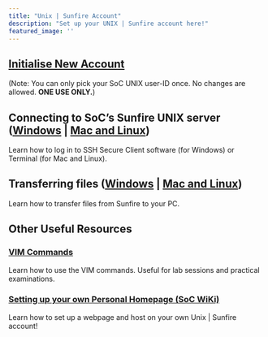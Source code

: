 ```yaml
---
title: "Unix | Sunfire Account"
description: "Set up your UNIX | Sunfire account here!"
featured_image: ''
---
```


## [Initialise New Account](https://mysoc.nus.edu.sg/~newacct)

(Note: You can only pick your SoC UNIX user-ID once. No changes are allowed. **ONE USE ONLY.**)

## Connecting to SoC’s Sunfire UNIX server ([Windows](/tutorials/unix-sunfire/connecting-unix-sunfire-windows/) | [Mac and Linux](/tutorials/unix-sunfire/connecting-unix-sunfire-mac-linux/))

Learn how to log in to SSH Secure Client software (for Windows) or Terminal (for Mac and Linux).

## Transferring files ([Windows](/tutorials/unix-sunfire/transferring-files-windows/) | [Mac and Linux](/tutorials/unix-sunfire/transferring-files-mac-linux/))

Learn how to transfer files from Sunfire to your PC.

 

## Other Useful Resources

### [VIM Commands](/tutorials/unix-sunfire/vim-commands/)

Learn how to use the VIM commands. Useful for lab sessions and practical examinations.

### [Setting up your own Personal Homepage (SoC WiKi)](https://docs.comp.nus.edu.sg/node/1565)

Learn how to set up a webpage and host on your own Unix | Sunfire account!

